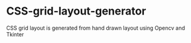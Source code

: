 # CSS-grid-layout-generator
CSS grid layout is generated from hand drawn layout using Opencv and Tkinter
